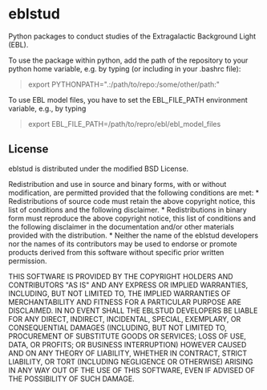 eblstud
=======

Python packages to conduct studies of the Extragalactic Background Light (EBL).

To use the package within python, add the path of the repository to your python home variable,
e.g. by typing (or including in your .bashrc file):
> export PYTHONPATH=".:/path/to/repo:/some/other/path:"

To use EBL model files, you have to set the EBL_FILE_PATH environment variable, e.g., by typing 
> export EBL_FILE_PATH=/path/to/repro/ebl/ebl_model_files

License
-------
eblstud is distributed under the modified BSD License.

Redistribution and use in source and binary forms, with or without
modification, are permitted provided that the following conditions are met:
    * Redistributions of source code must retain the above copyright
	notice, this list of conditions and the following disclaimer.
    * Redistributions in binary form must reproduce the above copyright
	notice, this list of conditions and the following disclaimer in the
	documentation and/or other materials provided with the distribution.
    * Neither the name of the eblstud developers  nor the
	names of its contributors may be used to endorse or promote products
	derived from this software without specific prior written permission.

THIS SOFTWARE IS PROVIDED BY THE COPYRIGHT HOLDERS AND CONTRIBUTORS "AS IS" AND
ANY EXPRESS OR IMPLIED WARRANTIES, INCLUDING, BUT NOT LIMITED TO, THE IMPLIED
WARRANTIES OF MERCHANTABILITY AND FITNESS FOR A PARTICULAR PURPOSE ARE
DISCLAIMED. IN NO EVENT SHALL THE EBLSTUD DEVELOPERS BE LIABLE FOR ANY
DIRECT, INDIRECT, INCIDENTAL, SPECIAL, EXEMPLARY, OR CONSEQUENTIAL DAMAGES
(INCLUDING, BUT NOT LIMITED TO, PROCUREMENT OF SUBSTITUTE GOODS OR SERVICES;
LOSS OF USE, DATA, OR PROFITS; OR BUSINESS INTERRUPTION) HOWEVER CAUSED AND
ON ANY THEORY OF LIABILITY, WHETHER IN CONTRACT, STRICT LIABILITY, OR TORT
(INCLUDING NEGLIGENCE OR OTHERWISE) ARISING IN ANY WAY OUT OF THE USE OF THIS
SOFTWARE, EVEN IF ADVISED OF THE POSSIBILITY OF SUCH DAMAGE.
